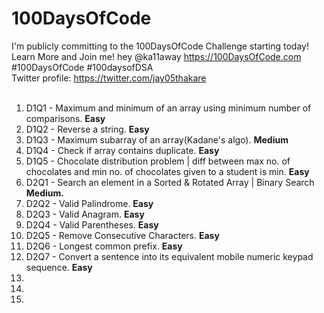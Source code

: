 # 100DaysOfCode
I'm publicly committing to the 100DaysOfCode Challenge starting today! Learn More and Join me! hey @ka11away https://100DaysOfCode.com #100DaysOfCode #100daysofDSA <br>
Twitter profile: https://twitter.com/jay05thakare <br><br>

<ol>
  <li>D1Q1 - Maximum and minimum of an array using minimum number of comparisons. <strong> Easy</strong></li>
  <li>D1Q2 - Reverse a string. <strong> Easy</strong></li>
  <li>D1Q3 - Maximum subarray of an array(Kadane's algo). <strong> Medium</strong></li>
  <li>D1Q4 - Check if array contains duplicate. <strong> Easy</strong></li>
  <li>D1Q5 - Chocolate distribution problem | diff between max no. of chocolates and min no. of chocolates given to a student is min. <strong> Easy</strong></li>
  <li>D2Q1 - Search an element in a Sorted & Rotated Array | Binary Search <strong> Medium. </strong></li>
  <li>D2Q2 - Valid Palindrome. <strong> Easy</strong></li>
  <li>D2Q3 - Valid Anagram. <strong> Easy</strong></li>
  <li>D2Q4 - Valid Parentheses. <strong> Easy</strong></li>
  <li>D2Q5 - Remove Consecutive Characters. <strong> Easy</strong></li>
  <li>D2Q6 - Longest common prefix. <strong> Easy</strong></li>
  <li>D2Q7 - Convert a sentence into its equivalent mobile numeric keypad sequence. <strong> Easy</strong></li>
  <li></li>
  <li></li>
  <li></li>
</ol>